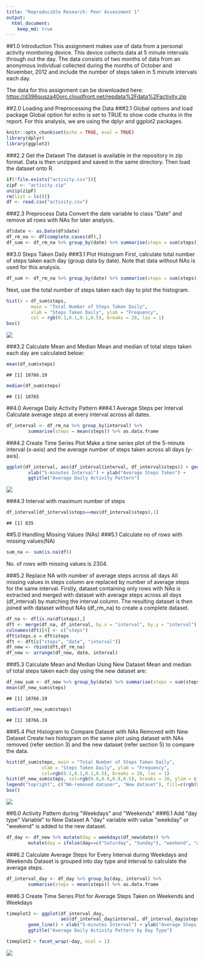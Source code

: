 ```yaml
---
title: "Reproducible Research: Peer Assessment 1"
output: 
  html_document:
    keep_md: true
---
```


##1.0 Introduction
This assignment makes use of data from a personal activity monitoring device. 
This device collects data at 5 minute intervals through out the day. The data 
consists of two months of data from an anonymous individual collected during 
the months of October and November, 2012 and include the number of steps taken 
in 5 minute intervals each day.

The data for this assignment can be downloaded here: 
https://d396qusza40orc.cloudfront.net/repdata%2Fdata%2Factivity.zip

##2.0 Loading and Preprocessing the Data
###2.1 Global options and load package
Global option for echo is set to TRUE to show code chunks in the report. 
For this analysis, we are using the dplyr and ggplot2 packages.

```r
knitr::opts_chunk$set(echo = TRUE, eval = TRUE)
library(dplyr)
library(ggplot2)
```

###2.2 Get the Dataset
The dataset is available in the repository in zip format. Data is then unzipped 
and saved in the same directory. Then load the dataset onto R.

```r
if(!file.exists("activity.csv")){
zipF <- "activity.zip"
unzip(zipF)
rm(list = ls())}
df <- read.csv("activity.csv")
```

###2.3 Preprocess Data 
Convert the date variable to class "Date" and remove all rows with NAs for 
later analysis. 

```r
df$date <- as.Date(df$date)
df_rm_na <- df[complete.cases(df),]
df_sum <- df_rm_na %>% group_by(date) %>% summarise(steps = sum(steps))
```

##3.0 Steps Taken Daily
###3.1 Plot Histogram
First, calculate total number of steps taken each day (group data by date).
Note that data without NAs is used for this analysis.

```r
df_sum <- df_rm_na %>% group_by(date) %>% summarise(steps = sum(steps))
```
Next, use the total number of steps taken each day to plot the histogram.

```r
hist(x = df_sum$steps, 
         main = "Total Number of Steps Taken Daily",
         xlab = "Steps Taken Daily", ylab = "Frequency",
         col = rgb(0.1,0.1,0.1,0.5), breaks = 20, las = 1)
box()
```

![](PA1_template_files/figure-html/plothist-1.png)<!-- -->

###3.2 Calculate Mean and Median
Mean and median of total steps taken each day are calculated below:

```r
mean(df_sum$steps)
```

```
## [1] 10766.19
```

```r
median(df_sum$steps)
```

```
## [1] 10765
```

##4.0 Average Daily Activity Pattern
###4.1 Average Steps per Interval
Calculate average steps at every interval across all dates.

```r
df_interval <- df_rm_na %>% group_by(interval) %>% 
        summarise(steps = mean(steps)) %>% as.data.frame
```

###4.2 Create Time Series Plot
Make a time series plot of the 5-minute interval (x-axis) and the average number 
of steps taken across all days (y-axis).

```r
ggplot(df_interval, aes(df_interval$interval, df_interval$steps)) + geom_line() +
        xlab("5-minutes Interval") + ylab("Average Steps Taken") + 
        ggtitle("Average Daily Activity Pattern")
```

![](PA1_template_files/figure-html/timeseries-1.png)<!-- -->

###4.3 Interval with maximum number of steps

```r
df_interval[df_interval$steps==max(df_interval$steps),1]
```

```
## [1] 835
```

##5.0 Handling Missing Values (NAs)
###5.1 Calculate no of rows with missing values(NA)

```r
sum_na <- sum(is.na(df))
```
No. of rows with missing values is 2304.

###5.2 Replace NA with number of average steps across all days
All missing values in steps column are replaced by number of average steps 
for the same interval. 
Firstly, dataset containing only rows with NAs is extracted and merged with 
dataset with average steps across all days (df_interval) by matching 
the interval column.
The resulting dataset is then joined with dataset without NAs (df_rm_na) to 
create a complete dataset.

```r
df_na <- df[is.na(df$steps),]
dft <- merge(df_na, df_interval, by.x = "interval", by.y = "interval")
colnames(dft)[4] <- c("steps")
dft$steps.x = dft$steps
dft <- dft[c("steps", "date", "interval")]
df_new <- rbind(dft,df_rm_na)
df_new <- arrange(df_new, date, interval)
```

###5.3 Calculate Mean and Median Using New Dataset
Mean and median of total steps taken each day using the new dataset are:

```r
df_new_sum <- df_new %>% group_by(date) %>% summarise(steps = sum(steps))
mean(df_new_sum$steps)
```

```
## [1] 10766.19
```

```r
median(df_new_sum$steps)
```

```
## [1] 10766.19
```

###5.4 Plot Histogram to Compare Dataset with NAs Removed with New Dataset 
Create two histogram on the same plot using dataset with NAs removed 
(refer section 3) and the new dataset (refer section 5) to compare the data.

```r
hist(df_sum$steps, main = "Total Number of Steps Taken Daily",
             xlab = "Steps Taken Daily", ylab = "Frequency",
             col=rgb(0.1,0.1,0.1,0.5), breaks = 20, las = 1)
hist(df_new_sum$steps, col=rgb(0.8,0.8,0.8,0.5), breaks = 20, ylim = c(0,20), add=T)
legend("topright", c("NA-removed dataser", "New dataset"), fill=c(rgb(0.1,0.1,0.1,0.5), rgb(0.8,0.8,0.8,0.5)))
box()
```

![](PA1_template_files/figure-html/plothist2-1.png)<!-- -->

##6.0 Activity Pattern during "Weekdays" and "Weekends"
###6.1 Add "day type" Variable" to New Dataset
A "day" variable with value "weekday" or "weekend" is added to the new dataset.

```r
df_day <- df_new %>% mutate(day = weekdays(df_new$date)) %>% 
        mutate(day = ifelse(day==c("Saturday", "Sunday"), "weekend", "weekday"))
```

###6.2 Calculate Average Steps for Every Interval during Weekdays and Weekends
Dataset is grouped into day type and interval to calculate the average steps.

```r
df_interval_day <- df_day %>% group_by(day, interval) %>% 
        summarise(steps = mean(steps)) %>% as.data.frame
```

###6.3 Create Time Series Plot for Average Steps Taken on Weekends and Weekdays

```r
timeplot2 <- ggplot(df_interval_day, 
                    aes(df_interval_day$interval, df_interval_day$steps)) + 
        geom_line() + xlab("5-minutes Interval") + ylab("Average Steps Taken") + 
        ggtitle("Average Daily Activity Pattern by Day Type")

timeplot2 + facet_wrap(~day, ncol = 1)
```

![](PA1_template_files/figure-html/daytypetimeseries-1.png)<!-- -->

